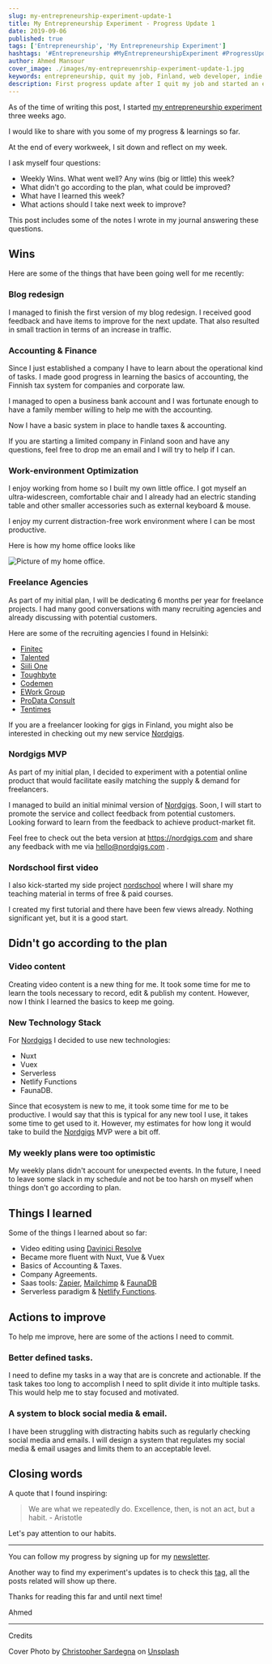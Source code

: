 ```yaml
---
slug: my-entrepreneurship-experiment-update-1
title: My Entrepreneurship Experiment - Progress Update 1
date: 2019-09-06
published: true
tags: ['Entrepreneurship', 'My Entrepreneurship Experiment']
hashtags: '#Entrepreneurship #MyEntrepreneurshipExperiment #ProgressUpdate'
author: Ahmed Mansour
cover_image: ./images/my-entrepreuenrship-experiment-update-1.jpg
keywords: entrepreneurship, quit my job, Finland, web developer, indie hacker, life-style business, make, build an own company, nordgigs, nordschool, freelancer, progress, update, progress update.
description: First progress update after I quit my job and started an experiment of pursuing entrepreneurship full-time.
---
```

As of the time of writing this post, I started [my entrepreneurship experiment](/my-entrepreneurship-experiment) three weeks ago. 

I would like to share with you some of my progress & learnings so far.

At the end of every workweek, I sit down and reflect on my week.

I ask myself four questions:

- Weekly Wins. What went well? Any wins (big or little) this week?
- What didn't go according to the plan, what could be improved?
- What have I learned this week?
- What actions should I take next week to improve?

This post includes some of the notes I wrote in my journal answering these questions.

## Wins
Here are some of the things that have been going well for me recently:

### Blog redesign

I managed to finish the first version of my blog redesign. I received good feedback and have items to improve for the next update. That also resulted in small traction in terms of an increase in traffic.

### Accounting & Finance

Since I just established a company I have to learn about the operational kind of tasks. I made good progress in learning the basics of accounting, the Finnish tax system for companies and corporate law.

I managed to open a business bank account and I was fortunate enough to have a family member willing to help me with the accounting.

Now I have a basic system in place to handle taxes & accounting.

If you are starting a limited company in Finland soon and have any questions, feel free to drop me an email and I will try to help if I can.

### Work-environment Optimization

I enjoy working from home so I built my own little office. I got myself an ultra-widescreen, comfortable chair and I already had an electric standing table and other smaller accessories such as external keyboard & mouse. 

I enjoy my current distraction-free work environment where I can be most productive.

Here is how my home office looks like

![Picture of my home office.](./images/my-entrepreuenrship-experiment-update-1-office.jpg)

### Freelance Agencies

As part of my initial plan, I will be dedicating 6 months per year for freelance projects. I had many good conversations with many recruiting agencies and already discussing with potential customers.

Here are some of the recruiting agencies I found in Helsinki:

- [Finitec](http://finitec.fi/)
- [Talented](http://talented.fi)
- [Siili One](https://campaign.siili.com/one)
- [Toughbyte](https://www.toughbyte.com/)
- [Codemen](http://codemen.fi/)
- [EWork Group](https://www.eworkgroup.com/fi)
- [ProData Consult](https://www.prodataconsult.com/)
- [Tentimes](https://www.tentimesagency.com/)

If you are a freelancer looking for gigs in Finland, you might also be interested in checking out my new service [Nordgigs](https://nordgigs.com).

### Nordgigs MVP

As part of my initial plan, I decided to experiment with a potential online product that would facilitate easily matching the supply & demand for freelancers.

I managed to build an initial minimal version of [Nordgigs](https://nordgigs.com). Soon, I will start to promote the service and collect feedback from potential customers. Looking forward to learn from the feedback to achieve product-market fit.

Feel free to check out the beta version at https://nordgigs.com and share any feedback with me via hello@nordgigs.com .

### Nordschool first video

I also kick-started my side project [nordschool](http://nordschool.com) where I will share my teaching material in terms of free & paid courses.

I created my first tutorial and there have been few views already. Nothing significant yet, but it is a good start.

## Didn't go according to the plan

### Video content

Creating video content is a new thing for me. It took some time for me to learn the tools necessary to record, edit & publish my content. However, now I think I learned the basics to keep me going.

### New Technology Stack

For [Nordgigs](https://nordgigs.com) I decided to use new technologies:
- Nuxt
- Vuex
- Serverless
- Netlify Functions
- FaunaDB.

Since that ecosystem is new to me, it took some time for me to be productive. I would say that this is typical for any new tool I use, it takes some time to get used to it. However, my estimates for how long it would take to build the [Nordgigs](https://nordgigs.com) MVP were a bit off.

### My weekly plans were too optimistic

My weekly plans didn't account for unexpected events. In the future, I need to leave some slack in my schedule and not be too harsh on myself when things don't go according to plan.

## Things I learned

Some of the things I learned about so far: 

- Video editing using [Davinici Resolve](https://www.blackmagicdesign.com/products/davinciresolve)
- Became more fluent with Nuxt, Vue & Vuex
- Basics of Accounting & Taxes.
- Company Agreements.
- Saas tools: [Zapier](https://zapier.com), [Mailchimp](http://mailchimp.com) & [FaunaDB](https://fauna.com)
- Serverless paradigm & [Netlify Functions](https://www.netlify.com/products/functions/).

## Actions to improve

To help me improve, here are some of the actions I need to commit.

### Better defined tasks.

I need to define my tasks in a way that are is concrete and actionable. If the task takes too long to accomplish I need to split divide it into multiple tasks. This would help me to stay focused and motivated.

### A system to block social media & email.

I have been struggling with distracting habits such as regularly checking social media and emails. I will design a system that regulates my social media & email usages and limits them to an acceptable level.


## Closing words

A quote that I found inspiring:

> We are what we repeatedly do. Excellence, then, is not an act, but a habit. - Aristotle

Let's pay attention to our habits.

------------

You can follow my progress by signing up for my [newsletter](/newsletter). 

Another way to find my experiment's updates is to check this [tag](/tag/my-entrepreuenrship-experiment), all the posts related will show up there.

Thanks for reading this far and until next time!

Ahmed

------------

Credits

Cover Photo by [Christopher Sardegna](hhttps://unsplash.com/@css) on [Unsplash](https://unsplash.com/photos/iRyGmA_no2Q)